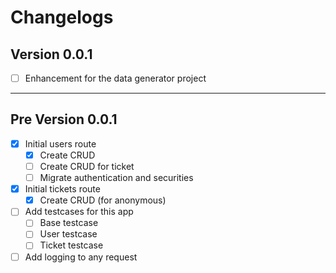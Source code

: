 Changelogs
===

Version 0.0.1
---

- [ ] Enhancement for the data generator project

---

Pre Version 0.0.1
---

- [x] Initial users route
    - [x] Create CRUD
    - [ ] Create CRUD for ticket
    - [ ] Migrate authentication and securities
  
- [x] Initial tickets route
    - [x] Create CRUD (for anonymous)
  
- [ ] Add testcases for this app
    - [ ] Base testcase  
    - [ ] User testcase
    - [ ] Ticket testcase
  
- [ ] Add logging to any request